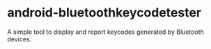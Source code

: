 android-bluetoothkeycodetester
==============================

A simple tool to display and report keycodes generated by Bluetooth devices.

